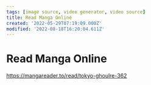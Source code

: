 ```yaml
---
tags: [image source, video generator, video source]
title: Read Manga Online
created: '2022-05-29T07:19:09.000Z'
modified: '2022-08-18T16:20:04.611Z'
---
```


# Read Manga Online

https://mangareader.to/read/tokyo-ghoulre-362

